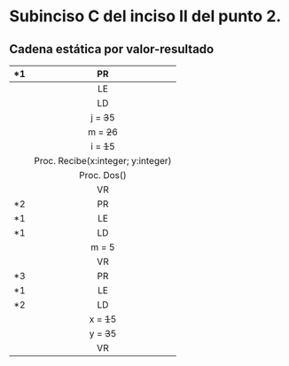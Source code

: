 ﻿# Subinciso C del inciso II del punto 2.

## Cadena estática por valor-resultado

|*1|PR|
|:------:|:------:|
|  |LE|
|  |LD|
|  |j = ~~3~~5|
|  |m = ~~2~~6|
|  |i = ~~1~~5|
|  |Proc. Recibe(x:integer; y:integer)|
|  |Proc. Dos()|
|  |VR|
|*2|PR|
|*1|LE|
|*1|LD|
|  |m = 5|
|  |VR|
|*3|PR|
|*1|LE|
|*2|LD|
|  |x = ~~1~~5|
|  |y = ~~3~~5|
|  |VR|
